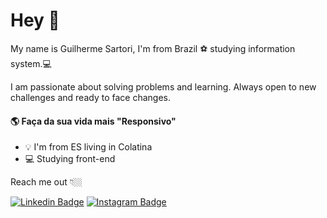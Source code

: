 # Hey 🎈

  My name is Guilherme Sartori, I'm from Brazil ⚽ studying information system.💻
   
  I am passionate about solving problems and learning. Always open to new challenges and ready to face changes.


 #### 🌎 Faça da sua vida mais "Responsivo" 
 - 💡 I'm from ES living in Colatina
 - 💻 Studying front-end

Reach me out 👇🏼

[![Linkedin Badge](https://img.shields.io/badge/-LinkedIn-blue?style=flat-square&logo=Linkedin&logoColor=white&link=https://https://www.linkedin.com/in/guilherme-sartori-90a75b206/)](https://www.linkedin.com/in/guilherme-sartori-90a75b206/) [![Instagram Badge](https://img.shields.io/badge/-Instagram-violet?style=flat-square&logo=Instagram&logoColor=white&link=https://www.instagram.com/guilherme_sart/)](https://www.instagram.com/guilherme_sart/) 

 
<!---
guilherme-sartori/guilherme-sartori is a ✨ special ✨ repository because its `README.md` (this file) appears on your GitHub profile.
You can click the Preview link to take a look at your changes.
--->

